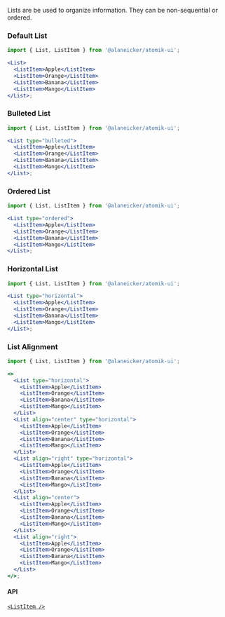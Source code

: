 Lists are be used to organize information. They can be non-sequential or ordered.

### Default List

```jsx
import { List, ListItem } from '@alaneicker/atomik-ui';

<List>
  <ListItem>Apple</ListItem>
  <ListItem>Orange</ListItem>
  <ListItem>Banana</ListItem>
  <ListItem>Mango</ListItem>
</List>;
```

### Bulleted List

```jsx
import { List, ListItem } from '@alaneicker/atomik-ui';

<List type="bulleted">
  <ListItem>Apple</ListItem>
  <ListItem>Orange</ListItem>
  <ListItem>Banana</ListItem>
  <ListItem>Mango</ListItem>
</List>;
```

### Ordered List

```jsx
import { List, ListItem } from '@alaneicker/atomik-ui';

<List type="ordered">
  <ListItem>Apple</ListItem>
  <ListItem>Orange</ListItem>
  <ListItem>Banana</ListItem>
  <ListItem>Mango</ListItem>
</List>;
```

### Horizontal List

```jsx
import { List, ListItem } from '@alaneicker/atomik-ui';

<List type="horizontal">
  <ListItem>Apple</ListItem>
  <ListItem>Orange</ListItem>
  <ListItem>Banana</ListItem>
  <ListItem>Mango</ListItem>
</List>;
```

### List Alignment

```jsx
import { List, ListItem } from '@alaneicker/atomik-ui';

<>
  <List type="horizontal">
    <ListItem>Apple</ListItem>
    <ListItem>Orange</ListItem>
    <ListItem>Banana</ListItem>
    <ListItem>Mango</ListItem>
  </List>
  <List align="center" type="horizontal">
    <ListItem>Apple</ListItem>
    <ListItem>Orange</ListItem>
    <ListItem>Banana</ListItem>
    <ListItem>Mango</ListItem>
  </List>
  <List align="right" type="horizontal">
    <ListItem>Apple</ListItem>
    <ListItem>Orange</ListItem>
    <ListItem>Banana</ListItem>
    <ListItem>Mango</ListItem>
  </List>
  <List align="center">
    <ListItem>Apple</ListItem>
    <ListItem>Orange</ListItem>
    <ListItem>Banana</ListItem>
    <ListItem>Mango</ListItem>
  </List>
  <List align="right">
    <ListItem>Apple</ListItem>
    <ListItem>Orange</ListItem>
    <ListItem>Banana</ListItem>
    <ListItem>Mango</ListItem>
  </List>
</>;
```

#### API

[`<ListItem />`](https://alaneicker1975.github.io/atomik-ui/#/Data%20Display/ListItem)
